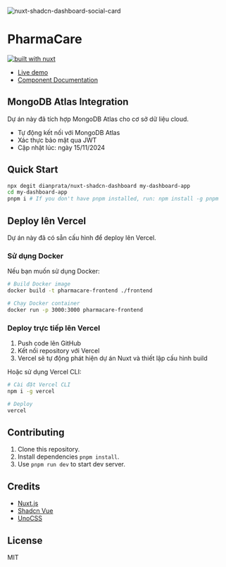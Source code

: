 ![nuxt-shadcn-dashboard-social-card](https://nuxt-shadcn-dashboard.vercel.app/social-card.png)

# PharmaCare

[![built with nuxt][nuxt-src]][nuxt-href]

- [Live demo](https://pharmacare-sigma.vercel.app)
- [Component Documentation](https://shadcn-vue.com/docs/introduction)

## MongoDB Atlas Integration

Dự án này đã tích hợp MongoDB Atlas cho cơ sở dữ liệu cloud.

- Tự động kết nối với MongoDB Atlas
- Xác thực bảo mật qua JWT
- Cập nhật lúc: ngày 15/11/2024

## Quick Start

```bash [Terminal]
npx degit dianprata/nuxt-shadcn-dashboard my-dashboard-app
cd my-dashboard-app
pnpm i # If you don't have pnpm installed, run: npm install -g pnpm
```

## Deploy lên Vercel

Dự án này đã có sẵn cấu hình để deploy lên Vercel.

### Sử dụng Docker

Nếu bạn muốn sử dụng Docker:

```bash [Terminal]
# Build Docker image
docker build -t pharmacare-frontend ./frontend

# Chạy Docker container
docker run -p 3000:3000 pharmacare-frontend
```

### Deploy trực tiếp lên Vercel

1. Push code lên GitHub
2. Kết nối repository với Vercel
3. Vercel sẽ tự động phát hiện dự án Nuxt và thiết lập cấu hình build

Hoặc sử dụng Vercel CLI:

```bash [Terminal]
# Cài đặt Vercel CLI
npm i -g vercel

# Deploy
vercel
```

## Contributing

1. Clone this repository.
2. Install dependencies `pnpm install`.
3. Use `pnpm run dev` to start dev server.

## Credits

- [Nuxt.js](https://nuxtjs.org/)
- [Shadcn Vue](https://shadcn-vue.com/)
- [UnoCSS](https://unocss.com/)

## License

MIT

[nuxt-src]: https://img.shields.io/badge/Built%20With%20Nuxt-18181B?logo=nuxt.js
[nuxt-href]: https://nuxt.com/
